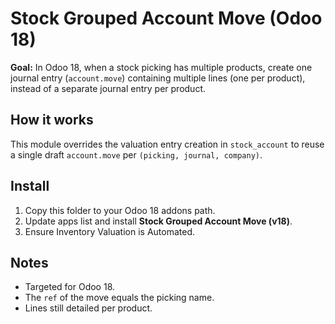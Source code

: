 # Stock Grouped Account Move (Odoo 18)

**Goal:** In Odoo 18, when a stock picking has multiple products, create one journal entry (`account.move`) containing multiple lines (one per product), instead of a separate journal entry per product.

## How it works
This module overrides the valuation entry creation in `stock_account` to reuse a single draft `account.move` per `(picking, journal, company)`.

## Install
1. Copy this folder to your Odoo 18 addons path.
2. Update apps list and install **Stock Grouped Account Move (v18)**.
3. Ensure Inventory Valuation is Automated.

## Notes
- Targeted for Odoo 18.
- The `ref` of the move equals the picking name.
- Lines still detailed per product.